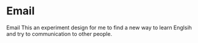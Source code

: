 Email
=====

Email
This an experiment design for me to find a new way to learn Englsih and try to communication to other people. 
